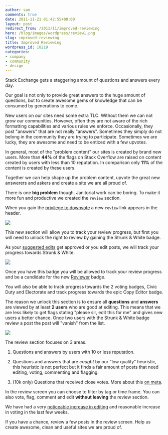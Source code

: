```yaml
---
author: sam
comments: true
date: 2011-11-21 01:42:55+00:00
layout: post
redirect_from: /2011/11/improved-reviewing
hero: /blog/images/wordpress/review1.png
slug: improved-reviewing
title: Improved Reviewing
wordpress_id: 10219
categories:
- company
- community
- design
---
```


Stack Exchange gets a staggering amount of questions and answers every day.

Our goal is not only to provide great answers to the huge amount of questions, but to create awesome gems of knowledge that can be consumed by generations to come.

New users on our sites need some extra TLC. Without them we can not grow our communities. However, often they are not aware of the rich formatting capabilities and various rules we enforce. Occasionally, they post "answers" that are not really "answers". Sometimes they simply do not belong in the community they are trying to participate. Sometimes we are lucky, they are awesome and need to be enticed with a few upvotes.

In general, most of the "problem content" our sites is created by brand new users. More than **44%** of the flags on Stack Overflow are raised on content created by users with less than 10 reputation. In comparison only **11%** of the content is created by these users.

Together we can help shape up the problem content, upvote the great new answerers and askers and create a site we are all proud of.

There is one **big problem** though. Janitorial work can be boring. To make it more fun and productive we created the `review` section.

When you gain the [privilege to downvote](http://stackoverflow.com/privileges/vote-down) a new `review` link appears in the header.

![](/blog/images/wordpress/review1.png)

This new section will allow you to track your review progress, but first you will need to unlock the right to review by gaining the Strunk & White badge.

As your [suggested edits](http://blog.stackoverflow.com/2011/02/suggested-edits-and-edit-review/) get approved or you edit posts, we will track your progress towards Strunk & White.

![](/blog/images/wordpress/progress1.png)

Once you have this badge you will be allowed to track your review progress and be a candidate for the new [Reviewer](http://stackoverflow.com/badges/1478/reviewer) badge.

You will also be able to track progress towards the 2 voting badges, Civic Duty and Electorate and track progress towards the epic Copy Editor badge.

The reason we unlock this section is to ensure all **questions** and **answers** are viewed by at least **2 users** who are good at editing. This means that we are less likely to get flags stating "please sir, edit this for me" and gives new users a better chance. Once two users with the Strunk & White badge review a post the post will "vanish" from the list.

![](/blog/images/wordpress/reviewprogress.png)

The review section focuses on 3 areas.





  1. Questions and answers by users with 10 or less reputation.


  2. Questions and answers that are _caught_ by our "low quality" heuristic, this heuristic is not perfect but it finds a fair amount of posts that need editing, voting, commenting and flagging.


  3. (10k only) Questions that received close votes. More about this [on meta](http://meta.stackoverflow.com/questions/111734/26-000-questions-have-close-votes-now-what).  



In the review screen you can choose to filter by tag or time frame. You can also vote, flag, comment and edit **without leaving** the review section.

We have had a very [noticeable increase in editing](http://meta.stackoverflow.com/questions/112600/has-the-new-reviewing-interface-and-or-the-badge-objectively-reduced-spam-and-no/112692#112692) and reasonable increase in voting in the last few weeks.

If you have a chance, review a few posts in the review screen. Help us create awesome, clean and useful sites we are proud of.

